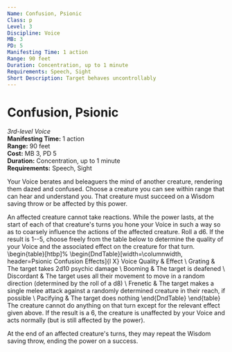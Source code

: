 ```yaml
---
Name: Confusion, Psionic
Class: p
Level: 3
Discipline: Voice
MB: 3
PD: 5
Manifesting Time: 1 action
Range: 90 feet
Duration: Concentration, up to 1 minute
Requirements: Speech, Sight
Short Description: Target behaves uncontrollably
---
```

# Confusion, Psionic
*3rd-level Voice*\
**Manifesting Time:** 1 action\
**Range:** 90 feet\
**Cost:** MB 3, PD 5\
**Duration:** Concentration, up to 1 minute\
**Requirements:** Speech, Sight

Your Voice berates and beleaguers the mind of another creature,
rendering them dazed and confused.
Choose a creature you can see within range that can
hear and understand you.
That creature must succeed on a Wisdom saving throw or
be affected by this power.

An affected creature cannot take reactions.
While the power lasts,
at the start of each of that creature's turns
you hone your Voice in such a way
so as to coarsely influence the actions of the affected creature.
Roll a d6. If the result is 1--5,
choose freely from the table below
to determine the quality of your Voice
and the associated effect on the creature for that turn.
\begin{table}[htbp]%
  \begin{DndTable}[width=\columnwidth,
                   header=Psionic Confusion Effects]{l X}
    Voice Quality & Effect \\
    Grating       & The target takes 2d10 psychic damage \\
    Booming       & The target is deafened \\
    Discordant    & The target uses all their movement to move
                    in a random direction (determined by the roll
                    of a d8) \\
    Frenetic      & The target makes a single melee attack against
                    a randomly determined creature in their reach,
                    if possible \\
    Pacifying     & The target does nothing
  \end{DndTable}
\end{table}
The creature cannot do anything on that turn except for
the relevant effect given above.
If the result is a 6, the creature is unaffected by your Voice
and acts normally (but is still affected by the power).

At the end of an affected creature's turns,
they may repeat the Wisdom saving throw,
ending the power on a success.
